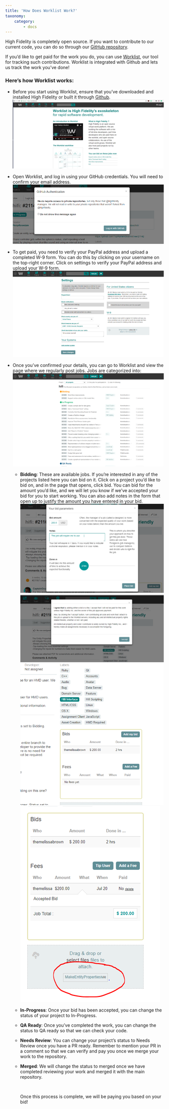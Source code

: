 ```yaml
---
title: 'How Does Worklist Work?'
taxonomy:
    category:
        - docs
---
```


High Fidelity is completely open source. If you want to contribute to our current code, you can do so through our [GitHub repository](https://github.com/highfidelity/hifi). 

If you’d like to get paid for the work you do, you can use [Worklist](https://worklist.net/), our tool for tracking such contributions. Worklist is integrated with Github and lets us track the work you’ve done!

### Here’s how Worklist works:

* Before you start using Worklist, ensure that you’ve downloaded and installed High Fidelity or built it through [Github](https://github.com/highfidelity/hifi). ![](worklist.PNG)

* Open Worklist, and log in using your GitHub credentials. You will need to confirm your email address. ![](worklist-login.PNG)

* To get paid, you need to verify your PayPal address and upload a completed W-9 form. You can do this by clicking on your username on the top-right corner. Click on settings to verify your PayPal address and upload your W-9 form. ![](paypal-w9.PNG)

* Once you’ve confirmed your details, you can go to Worklist and view the page where we regularly post jobs. Jobs are categorized into: ![](jobs.PNG)

  * **Bidding**: These are available jobs. If you’re interested in any of the projects listed here you can bid on it. Click on a project you’d like to bid on, and in the page that opens, click bid. You can bid for the amount you’d like, and we will let you know if we’ve accepted your bid for you to start working.  You can also add notes in the form that open up to justify the amount you have entered in your bid. ![](bid.PNG)![](add-bid-dialogue.PNG) ![](successful-bid.PNG)![](attachments-on-WL-jobs.PNG)

  * **In-Progress**: Once your bid has been accepted, you can change the status of your project to In-Progress. 

  * **QA Ready**: Once you’ve completed the work, you can change the status to QA ready so that we can check your code. 

  * **Needs Review**: You can change your project’s status to Needs Review once you have a PR ready. Remember to mention your PR in a comment so that we can verify and pay you once we merge your work to the repository. 

  * **Merged**: We will change the status to merged once we have completed reviewing your work and merged it with the main repository. 

    ​

    Once this process is complete, we will be paying you based on your bid!